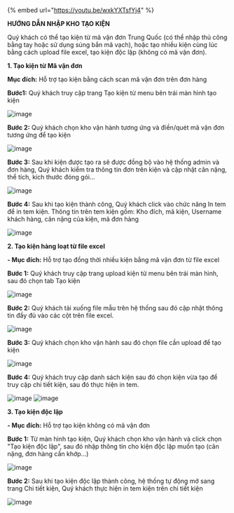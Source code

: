 {% embed url="https://youtu.be/wxkYXTsfYj4" %}

**HƯỚNG DẪN NHẬP KHO TẠO KIỆN**

Quý khách có thể tạo kiện từ mã vận đơn Trung Quốc (có thể nhập thủ công bằng tay hoặc sử dụng súng bắn mã vạch), hoặc tạo nhiều kiện cùng lúc bằng cách upload file excel, tạo kiện độc lập (không có mã vận đơn).

**1. Tạo kiện từ Mã vận đơn**

**Mục đích:** Hỗ trợ tạo kiện bằng cách scan mã vận đơn trên đơn hàng

**Bước1:** Quý khách truy cập trang Tạo kiện từ menu bên trái màn hình tạo kiện

 ![image](https://user-images.githubusercontent.com/85599407/128134915-3a24089f-5904-4030-8650-101548e4bf92.png) 

**Bước 2:** Quý khách chọn kho vận hành tương ứng và điền/quét mã vận đơn tương ứng để tạo kiện
 
 ![image](https://user-images.githubusercontent.com/85599407/128134932-688a9312-2f9a-4314-bb2c-f3dea68c5f46.png)

**Bước 3:** Sau khi kiện được tạo ra sẽ được đồng bộ vào hệ thống admin và đơn hàng, Quý khách kiểm tra thông tin đơn trên kiện và cập nhật cân nặng, thể tích, kích thước đóng gói…
 
 ![image](https://user-images.githubusercontent.com/85599407/128134949-dd53b9a6-39a1-4fc0-a2cf-cbcf79ebba4e.png)

**Bước 4:** Sau khi tạo kiện thành công, Quý khách click vào chức năng In tem để in tem kiện. Thông tin trên tem kiện gồm: Kho đích, mã kiện, Username khách hàng, cân nặng của kiện, mã đơn hàng
 
 ![image](https://user-images.githubusercontent.com/85599407/128134963-ab392ad7-9740-401f-b519-4e81633e89bc.png)

**2. Tạo kiện hàng loạt từ file excel**

**- Mục đích:** Hỗ trợ tạo đồng thời nhiều kiện bằng mã vận đơn từ file excel

**Bước 1:** Quý khách truy cập trang upload kiện từ menu bên trái màn hình, sau đó chọn tab Tạo kiện
 
 ![image](https://user-images.githubusercontent.com/85599407/128134984-4a1ec73c-fa61-4d8c-ad57-104b795f743e.png)

**Bước 2:** Quý khách tải xuống file mẫu trên hệ thống sau đó cập nhật thông tin đầy đủ vào các cột trên file excel.

  ![image](https://user-images.githubusercontent.com/85599407/128134992-006a7d90-4f81-4c8b-b258-2b6bc97a53c3.png)

**Bước 3:** Quý khách chọn kho vận hành sau đó chọn file cần upload để tạo kiện

  ![image](https://user-images.githubusercontent.com/85599407/128135001-436efa57-6538-4c37-b2df-c6863a29e790.png)

**Bước 4:** Quý khách truy cập danh sách kiện sau đó chọn kiện vừa tạo để truy cập chi tiết kiện, sau đó thực hiện in tem.
 
 ![image](https://user-images.githubusercontent.com/85599407/128135019-cec36318-7078-40a4-a0f7-ac5c420b83fa.png)
 ![image](https://user-images.githubusercontent.com/85599407/128135029-11efb049-c8eb-4f41-a81b-b3364a29860b.png)

**3. Tạo kiện độc lập**

**- Mục đích:** Hỗ trợ tạo kiện không có mã vận đơn

**Bước 1:** Từ màn hình tạo kiện, Quý khách chọn kho vận hành và click chọn "Tạo kiện độc lập", sau đó nhập thông tin cho kiện độc lập muốn tạo (cân nặng, đơn hàng cần khớp…)
 
 ![image](https://user-images.githubusercontent.com/85599407/128135058-5c2fff3f-b55d-44ba-989e-9c2c01ae8177.png)

**Bước 2:** Sau khi tạo kiện độc lập thành công, hệ thống tự động mở sang trang Chi tiết kiện, Quý khách thực hiện in tem kiện trên chi tiết kiện
 
 ![image](https://user-images.githubusercontent.com/85599407/128135071-a0fb7b51-eddd-47b7-8536-bb23dd93d667.png)

